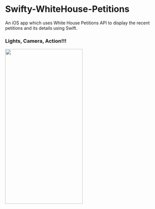 # Swifty-WhiteHouse-Petitions
An iOS app which uses White House Petitions API to display the recent petitions and its details using Swift.

### Lights, Camera, Action!!!
<img src="https://github.com/AkshayRameshAppDEV/Swifty-WhiteHouse-Petitions/blob/main/Gif/Petition.gif" width="250" height="500">
